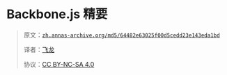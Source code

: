 # Backbone.js 精要

> 原文：[`zh.annas-archive.org/md5/64482e63025f00d5cedd23e143eda1bd`](https://zh.annas-archive.org/md5/64482e63025f00d5cedd23e143eda1bd)
> 
> 译者：[飞龙](https://github.com/wizardforcel)
> 
> 协议：[CC BY-NC-SA 4.0](http://creativecommons.org/licenses/by-nc-sa/4.0/)